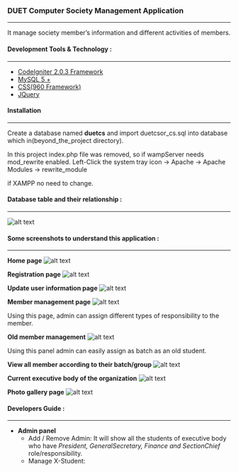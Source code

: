 ### DUET Computer Society Management Application
---
It manage society member’s information and different activities of members.

#### Development Tools & Technology :
---
* [CodeIgniter 2.0.3 Framework](https://www.codeigniter.com/)
* [MySQL 5 +](https://www.mysql.com/)
* [CSS(960 Framework)](http://960.gs/)
* [JQuery](https://jquery.com/)

#### Installation
---
Create a database named **duetcs** and import duetcsor_cs.sql into database which in(beyond_the_project directory).

In this project index.php file was removed, 
so if wampServer
needs mod_rewrite enabled.
Left-Click the system tray icon -> Apache -> Apache Modules -> rewrite_module

if XAMPP no need to change.

#### Database table and their relationship :
---
![alt text](https://i.imgur.com/aGhugq0.png "Database design")

#### Some screenshots to understand this application :
---
**Home page**
![alt text](https://i.imgur.com/99Bd8GA.png "Landing page")

**Registration page**
![alt text](https://i.imgur.com/qsv2Gl2.png "Registration page")

**Update user information page**
![alt text](https://i.imgur.com/43DpXk8.png "Update")

**Member management page**
![alt text](https://i.imgur.com/knxKslf.png "Member selection")

Using this page, admin can assign different types of responsibility to the member.

**Old member management**
![alt text](https://i.imgur.com/SKjkM1I.png "x-student")

Using this panel admin can easily assign as batch as an old student.

**View all member according to their batch/group**
![alt text](https://i.imgur.com/sNuRbab.png "previous student group")

**Current executive body of the organization**
![alt text](https://i.imgur.com/YIsYZqL.png "Current executive body")

**Photo gallery page**
![alt text](https://i.imgur.com/Z3FwoND.png "Photo gallery of different activities")

#### Developers Guide :
---
- **Admin panel**
    - Add / Remove Admin: It will show all the students of executive body who have *President, GeneralSecretary, Finance  and SectionChief* role/responsibility.
    - Manage X-Student: